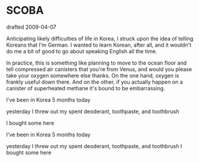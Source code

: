 # SCOBA

drafted 2009-04-07

Anticipating likely difficulties of life in Korea, I struck upon the
idea of telling Koreans that I'm German. I wanted to learn Korean,
after all, and it wouldn't do me a bit of good to go about speaking
English all the time.

In practice, this is something like planning to move to the ocean
floor and tell compressed air canisters that you're from Venus, and
would you please take your oxygen somewhere else thanks. On the one
hand, oxygen is frankly useful down there. And on the other, if you
actually happen on a canister of superheated methane it's bound to be
embarrassing.

I've been in Korea 5 months today

yesterday I threw out my spent deoderant, toothpaste, and toothbrush

I bought some here

I've been in Korea 5 months today

yesterday I threw out my spent deoderant, toothpaste, and toothbrush I
bought some here
